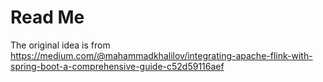 # Read Me

The original idea is from  
https://medium.com/@mahammadkhalilov/integrating-apache-flink-with-spring-boot-a-comprehensive-guide-c52d59116aef

